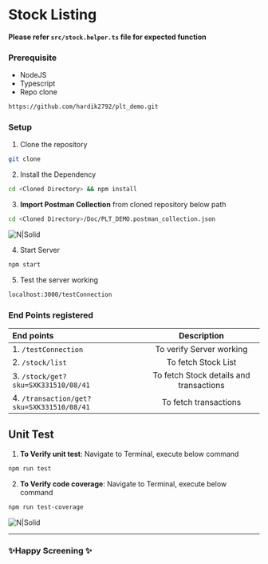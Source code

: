 # Stock Listing

**Please refer `src/stock.helper.ts` file for expected function**

### Prerequisite

- NodeJS
- Typescript
- Repo clone
```sh
https://github.com/hardik2792/plt_demo.git
```

### Setup

1. Clone the repository

```sh
git clone
```

2. Install the Dependency

```sh
cd <Cloned Directory> && npm install
```

3. **Import Postman Collection** from cloned repository below path

```sh
cd <Cloned Directory>/Doc/PLT_DEMO.postman_collection.json
```
![N|Solid](https://i.postimg.cc/SQtRJscG/Screenshot-2022-11-19-at-20-07-33.png)

4. Start Server

```sh
npm start
```

5. Test the server working
```sh
localhost:3000/testConnection
```

### End Points registered

| End points | Description
| :------------ |:---------------:|
| 1. `/testConnection` | To verify Server working |
| 2. `/stock/list` | To fetch Stock List |
| 3. `/stock/get?sku=SXK331510/08/41` | To fetch Stock details and transactions |
| 4. `/transaction/get?sku=SXK331510/08/41` | To fetch transactions |

## Unit Test
1. **To Verify unit test**: Navigate to Terminal, execute below command
```sh
npm run test
```

2. **To Verify code coverage**: Navigate to Terminal, execute below command
```sh
npm run test-coverage
```
![N|Solid](https://i.postimg.cc/9FRMThpH/Screenshot-2022-11-19-at-20-12-14.png)
___

### ✨Happy Screening ✨
